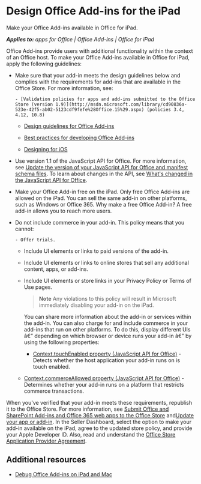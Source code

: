 
# Design Office Add-ins for the iPad
Make your Office Add-ins available in Office for iPad.

 _**Applies to:** apps for Office | Office Add-ins | Office for iPad_

Office Add-ins provide users with additional functionality within the context of an Office host. To make your Office Add-ins available in Office for iPad, apply the following guidelines:

- Make sure that your add-in meets the design guidelines below and complies with the requirements for add-ins that are available in the Office Store. For more information, see:
    
      - [Validation policies for apps and add-ins submitted to the Office Store (version 1.9)](http://msdn.microsoft.com/library/cd90836a-523e-42f5-ab02-5123cdf9fefe%28Office.15%29.aspx) (policies 3.4, 4.12, 10.8)
    
  - [Design guidelines for Office Add-ins](../design/add-in-design.md)
    
  - [Best practices for developing Office Add-ins](http://msdn.microsoft.com/library/d455b76b-4d76-493d-a681-6b02ba1f38a8%28Office.15%29.aspx)
    
  - [Designing for iOS](https://developer.apple.com/library/ios/documentation/UserExperience/Conceptual/MobileHIG/)
    
- Use version 1.1 of the JavaScript API for Office. For more information, see [Update the version of your JavaScript API for Office and manifest schema files](../overview/update-your-javascript-api-for-office-and-manifest-schema-version.md). To learn about changes in the API, see [What's changed in the JavaScript API for Office](../reference/what's-changed-in-the-javascript-api-for-office.md).
    
- Make your Office Add-in free on the iPad. Only free Office Add-ins are allowed on the iPad. You can sell the same add-in on other platforms, such as Windows or Office 365. Why make a free Office Add-in? A free add-in allows you to reach more users.
    
- Do not include commerce in your add-in. This policy means that you cannot:
    
      - Offer trials.
    
  - Include UI elements or links to paid versions of the add-in.
    
  - Include UI elements or links to online stores that sell any additional content, apps, or add-ins.
    
  - Include UI elements or store links in your Privacy Policy or Terms of Use pages.
    

     > **Note**  Any violations to this policy will result in Microsoft immediately disabling your add-in on the iPad.

    You can share more information about the add-in or services within the add-in. You can also charge for and include commerce in your add-ins that run on other platforms. To do this, display different UIs â€” depending on which browser or device runs your add-in â€” by using the following properties:
    
      - [Context.touchEnabled property (JavaScript API for Office)](http://msdn.microsoft.com/library/fd73f94b-7e4a-422c-afdb-fef6fba43766%28Office.15%29.aspx) - Detects whether the host application your add-in runs on is touch enabled.
    
  - [Context.commerceAllowed property (JavaScript API for Office)](http://msdn.microsoft.com/library/fd3812ac-14c3-485f-8991-d12fcc99c450%28Office.15%29.aspx) - Determines whether your add-in runs on a platform that restricts commerce transactions.
    
When you've verified that your add-in meets these requirements, republish it to the Office Store. For more information, see [Submit Office and SharePoint Add-ins and Office 365 web apps to the Office Store](http://msdn.microsoft.com/library/ff075782-1303-4517-91cc-b3d730e9b9ae%28Office.15%29.aspx) and[Update your app or add-in](http://msdn.microsoft.com/library/7313d32b-5345-4039-ac5d-a1ba0aef890b%28Office.15%29.aspx). In the Seller Dashboard, select the option to make your add-in available on the iPad, agree to the updated store policy, and provide your Apple Developer ID. Also, read and understand the [Office Store Application Provider Agreement](https://sellerdashboard.microsoft.com/Assets/Content/Agreements/en-US/Office_Store_Seller_Agreement_20120927.md). 

## Additional resources
<a name="bk_addresources"> </a>


- [Debug Office Add-ins on iPad and Mac](../testing/debug-office-add-ins-on-ipad-and-mac.md)
    
